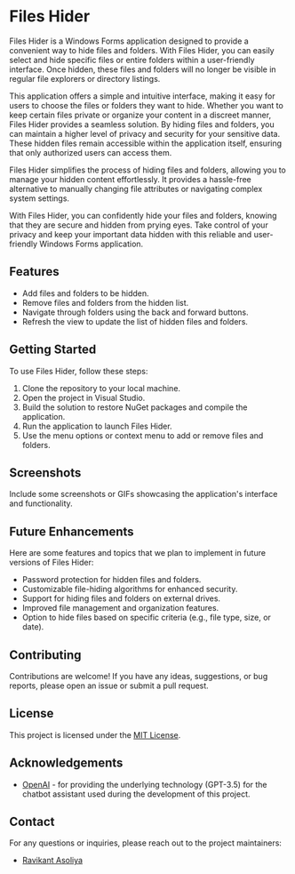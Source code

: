 # Files Hider

Files Hider is a Windows Forms application designed to provide a convenient way to hide files and folders. With Files Hider, you can easily select and hide specific files or entire folders within a user-friendly interface. Once hidden, these files and folders will no longer be visible in regular file explorers or directory listings.

This application offers a simple and intuitive interface, making it easy for users to choose the files or folders they want to hide. Whether you want to keep certain files private or organize your content in a discreet manner, Files Hider provides a seamless solution. By hiding files and folders, you can maintain a higher level of privacy and security for your sensitive data. These hidden files remain accessible within the application itself, ensuring that only authorized users can access them.

Files Hider simplifies the process of hiding files and folders, allowing you to manage your hidden content effortlessly. It provides a hassle-free alternative to manually changing file attributes or navigating complex system settings.

With Files Hider, you can confidently hide your files and folders, knowing that they are secure and hidden from prying eyes. Take control of your privacy and keep your important data hidden with this reliable and user-friendly Windows Forms application.

## Features

- Add files and folders to be hidden.
- Remove files and folders from the hidden list.
- Navigate through folders using the back and forward buttons.
- Refresh the view to update the list of hidden files and folders.

## Getting Started

To use Files Hider, follow these steps:

1. Clone the repository to your local machine.
2. Open the project in Visual Studio.
3. Build the solution to restore NuGet packages and compile the application.
4. Run the application to launch Files Hider.
5. Use the menu options or context menu to add or remove files and folders.

## Screenshots

Include some screenshots or GIFs showcasing the application's interface and functionality.

## Future Enhancements

Here are some features and topics that we plan to implement in future versions of Files Hider:

- Password protection for hidden files and folders.
- Customizable file-hiding algorithms for enhanced security.
- Support for hiding files and folders on external drives.
- Improved file management and organization features.
- Option to hide files based on specific criteria (e.g., file type, size, or date).

## Contributing

Contributions are welcome! If you have any ideas, suggestions, or bug reports, please open an issue or submit a pull request.

## License

This project is licensed under the [MIT License](LICENSE).

## Acknowledgements

- [OpenAI](https://openai.com/) - for providing the underlying technology (GPT-3.5) for the chatbot assistant used during the development of this project.

## Contact

For any questions or inquiries, please reach out to the project maintainers:

- [Ravikant Asoliya](mailto:ravikant.asoliya@gmail.com)
